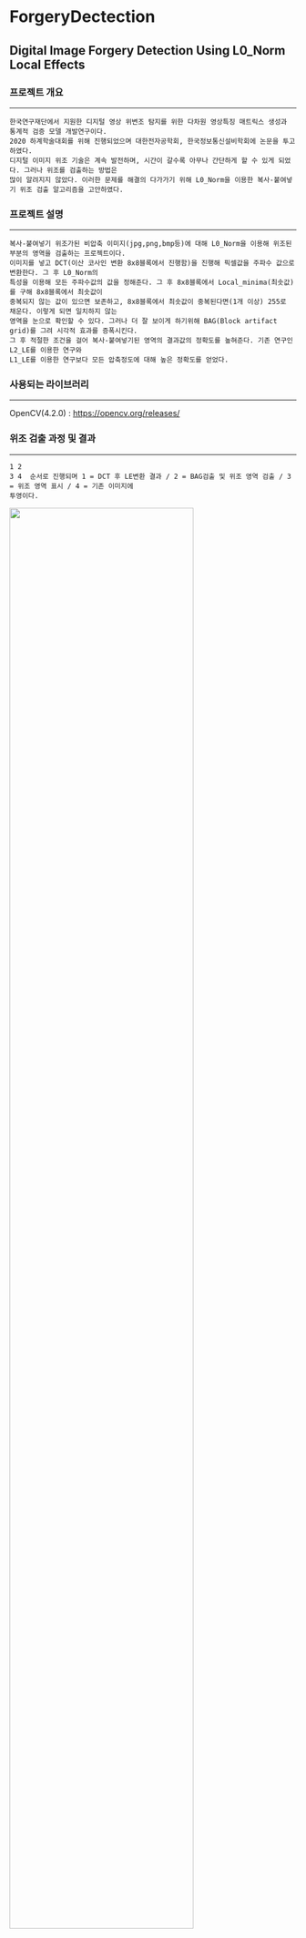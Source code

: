 # ForgeryDectection

## Digital Image Forgery Detection Using L0_Norm Local Effects

### 프로젝트 개요<br/>
***

```
한국연구재단에서 지원한 디지털 영상 위변조 탐지를 위한 다차원 영상특징 매트릭스 생성과 통계적 검증 모델 개발연구이다.
2020 하계학술대회를 위해 진행되었으며 대한전자공학회, 한국정보통신설비학회에 논문을 투고하였다.
디지털 이미지 위조 기술은 계속 발전하며, 시간이 갈수록 아무나 간단하게 할 수 있게 되었다. 그러나 위조를 검출하는 방법은
많이 알려지지 않았다. 이러한 문제를 해결의 다가가기 위해 L0_Norm을 이용한 복사-붙여넣기 위조 검출 알고리즘을 고안하였다.

```


### 프로젝트 설명<br/>
***
```
복사-붙여넣기 위조가된 비압축 이미지(jpg,png,bmp등)에 대해 L0_Norm을 이용해 위조된 부분의 영역을 검출하는 프로젝트이다.
이미지를 넣고 DCT(이산 코사인 변환 8x8블록에서 진행함)을 진행해 픽셀값을 주파수 값으로 변환한다. 그 후 L0_Norm의
특성을 이용해 모든 주파수값의 값을 정해준다. 그 후 8x8블록에서 Local_minima(최솟값)를 구해 8x8블록에서 최솟값이 
중복되지 않는 값이 있으면 보존하고, 8x8블록에서 최솟값이 중복된다면(1개 이상) 255로 채운다. 이렇게 되면 일치하지 않는
영역을 눈으로 확인할 수 있다. 그러나 더 잘 보이게 하기위해 BAG(Block artifact grid)를 그려 시각적 효과를 증폭시킨다.
그 후 적절한 조건을 걸어 복사-붙여넣기된 영역의 결과값의 정확도를 높혀준다. 기존 연구인 L2_LE를 이용한 연구와 
L1_LE를 이용한 연구보다 모든 압축정도에 대해 높은 정확도를 얻었다.
```

### 사용되는 라이브러리<br/>
***
OpenCV(4.2.0) : <https://opencv.org/releases/>


### 위조 검출 과정 및 결과<br/>
***
```
1 2 
3 4  순서로 진행되며 1 = DCT 후 LE변환 결과 / 2 = BAG검출 및 위조 영역 검출 / 3 = 위조 영역 표시 / 4 = 기존 이미지에
투영이다.
```

<img src="https://user-images.githubusercontent.com/72312559/109035967-7c150f80-770c-11eb-826a-71a34a2efecd.png" width="80%"></br></br></br>

<img src="https://user-images.githubusercontent.com/72312559/109035970-7cada600-770c-11eb-9dd9-06014d78a9fc.png" width="80%">
